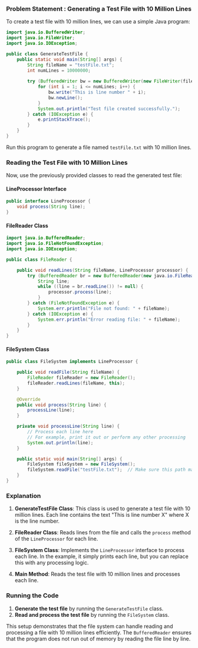 
### Problem Statement : Generating a Test File with 10 Million Lines

To create a test file with 10 million lines, we can use a simple Java program:

```java
import java.io.BufferedWriter;
import java.io.FileWriter;
import java.io.IOException;

public class GenerateTestFile {
    public static void main(String[] args) {
        String fileName = "testFile.txt";
        int numLines = 10000000;
        
        try (BufferedWriter bw = new BufferedWriter(new FileWriter(fileName))) {
            for (int i = 1; i <= numLines; i++) {
                bw.write("This is line number " + i);
                bw.newLine();
            }
            System.out.println("Test file created successfully.");
        } catch (IOException e) {
            e.printStackTrace();
        }
    }
}
```

Run this program to generate a file named `testFile.txt` with 10 million lines.

### Reading the Test File with 10 Million Lines

Now, use the previously provided classes to read the generated test file:

#### LineProcessor Interface
```java
public interface LineProcessor {
    void process(String line);
}
```

#### FileReader Class
```java
import java.io.BufferedReader;
import java.io.FileNotFoundException;
import java.io.IOException;

public class FileReader {

    public void readLines(String fileName, LineProcessor processor) {
        try (BufferedReader br = new BufferedReader(new java.io.FileReader(fileName))) {
            String line;
            while ((line = br.readLine()) != null) {
                processor.process(line);
            }
        } catch (FileNotFoundException e) {
            System.err.println("File not found: " + fileName);
        } catch (IOException e) {
            System.err.println("Error reading file: " + fileName);
        }
    }
}
```

#### FileSystem Class
```java
public class FileSystem implements LineProcessor {

    public void readFile(String fileName) {
        FileReader fileReader = new FileReader();
        fileReader.readLines(fileName, this);
    }

    @Override
    public void process(String line) {
        processLine(line);
    }

    private void processLine(String line) {
        // Process each line here
        // For example, print it out or perform any other processing
        System.out.println(line);
    }

    public static void main(String[] args) {
        FileSystem fileSystem = new FileSystem();
        fileSystem.readFile("testFile.txt");  // Make sure this path matches your test file
    }
}
```

### Explanation

1. **GenerateTestFile Class**: This class is used to generate a test file with 10 million lines. Each line contains the text "This is line number X" where X is the line number.

2. **FileReader Class**: Reads lines from the file and calls the `process` method of the `LineProcessor` for each line.

3. **FileSystem Class**: Implements the `LineProcessor` interface to process each line. In the example, it simply prints each line, but you can replace this with any processing logic.

4. **Main Method**: Reads the test file with 10 million lines and processes each line.

### Running the Code
1. **Generate the test file** by running the `GenerateTestFile` class.
2. **Read and process the test file** by running the `FileSystem` class.

This setup demonstrates that the file system can handle reading and processing a file with 10 million lines efficiently. The `BufferedReader` ensures that the program does not run out of memory by reading the file line by line.